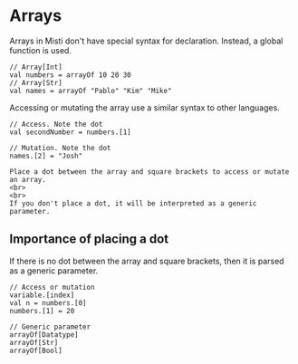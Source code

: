 # Arrays

Arrays in Misti don't have special syntax for declaration.
Instead, a global function is used.

```misti
// Array[Int]
val numbers = arrayOf 10 20 30
// Array[Str]
val names = arrayOf "Pablo" "Kim" "Mike"
```

Accessing or mutating the array use a similar syntax to other languages.

```misti
// Access. Note the dot
val secondNumber = numbers.[1]

// Mutation. Note the dot
names.[2] = "Josh"
```

```md-warning
Place a dot between the array and square brackets to access or mutate an array.
<br>
<br>
If you don't place a dot, it will be interpreted as a generic parameter.
```

## Importance of placing a dot

If there is no dot between the array and square brackets, then it is parsed
as a generic parameter.

```misti
// Access or mutation
variable.[index]
val n = numbers.[0]
numbers.[1] = 20

// Generic parameter
arrayOf[Datatype]
arrayOf[Str]
arrayOf[Bool]
```




